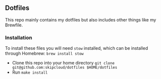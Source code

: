 ## Dotfiles

This repo mainly contains my dotfiles but also includes other things like my Brewfile.

### Installation

To install these files you will need `stow` installed, which can be installed through Homebrew: `brew install stow`

- Clone this repo into your home directory `git clone git@github.com:skipcloud/dotfiles $HOME/dotfiles`
- Run `make install`

